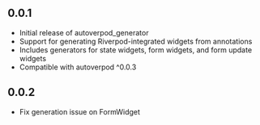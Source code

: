 ## 0.0.1

- Initial release of autoverpod_generator
- Support for generating Riverpod-integrated widgets from annotations
- Includes generators for state widgets, form widgets, and form update widgets
- Compatible with autoverpod ^0.0.3

## 0.0.2

- Fix generation issue on FormWidget
